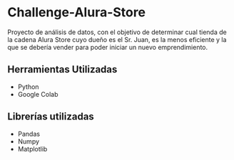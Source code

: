 # Challenge-Alura-Store

Proyecto de análisis de datos, con el objetivo de determinar cual tienda de la cadena Alura Store cuyo dueño es el Sr. Juan, es la menos eficiente y la que se debería vender para poder iniciar un nuevo emprendimiento.

## Herramientas Utilizadas
- Python
- Google Colab

## Librerías utilizadas
- Pandas
- Numpy
- Matplotlib
